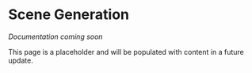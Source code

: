 # Scene Generation

*Documentation coming soon*

This page is a placeholder and will be populated with content in a future update.
